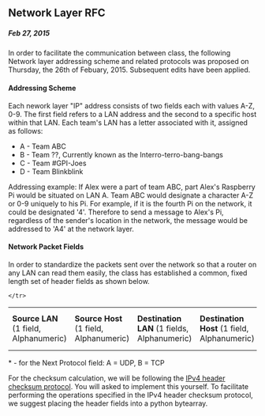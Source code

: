 ## Network Layer RFC
##### Feb 27, 2015
In order to facilitate the communication between class, the following Network layer addressing scheme and related protocols was proposed on Thursday, the 26th of Febuary, 2015. Subsequent edits have been applied.

#### Addressing Scheme
Each nework layer "IP" address consists of two fields each with values A-Z, 0-9. The first field refers to a LAN address and the second to a specific host within that LAN. Each team's LAN has a letter associated with it, assigned as follows:

<ul>
	<li>A - Team ABC</li>
	<li>B - Team ??, Currently known as the Interro-terro-bang-bangs</li>
	<li>C - Team #GPI-Joes</li>
	<li>D - Team Blinkblink</li>
</ul>

Addressing example: If Alex were a part of team ABC, part Alex's Raspberry Pi would be situated on LAN A. Team ABC would designate a character A-Z or 0-9 uniquely to his Pi. For example, if it is the fourth Pi on the network, it could be designated '4'. Therefore to send a message to Alex's Pi, regardless of the sender's location in the network, the message would be addressed to 'A4' at the network layer.

#### Network Packet Fields
In order to standardize the packets sent over the network so that a router on any LAN can read them easily, the class has established a common, fixed length set of header fields as shown below.

<table>
	<tr>
		<td><strong>Source LAN</strong> (1 field, Alphanumeric)</td>
		<td><strong>Source Host</strong> (1 field, Alphanumeric)</td>
		<td><strong>Destination LAN</strong> (1 fields, Alphanumeric)</td>
		<td><strong>Destination Host</strong> (1 field, Alphanumeric)</td>
		<td><strong>Next Protocol</strong> (1 field, Alphanumeric*)</td>
		<td><strong>Header Checksum</strong> (4 fields, Hexidecimal)</td>
		<td><strong>Payload</strong> (Variable length, Alphanumeric)</td>
		
	</tr>
</table>
* - for the Next Protocol field: A = UDP, B = TCP

For the checksum calculation, we will be following the <a href="http://en.wikipedia.org/wiki/IPv4_header_checksum">IPv4 header checksum protocol</a>. You will asked to implement this yourself. To facilitate performing the operations specified in the IPv4 header checksum protocol, we suggest placing the header fields into a python bytearray.

